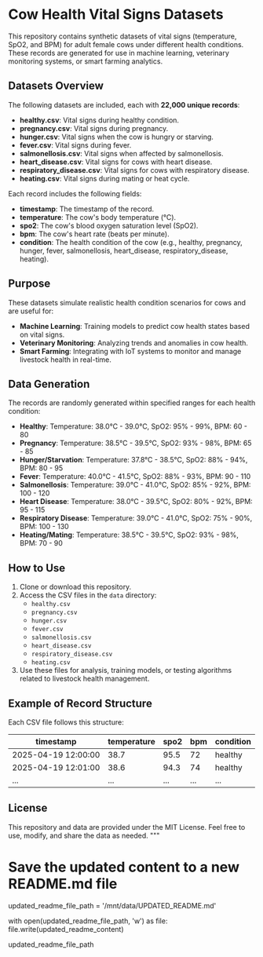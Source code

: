 # Cow Health Vital Signs Datasets

This repository contains synthetic datasets of vital signs (temperature, SpO2, and BPM) for adult female cows under different health conditions. These records are generated for use in machine learning, veterinary monitoring systems, or smart farming analytics.

## Datasets Overview

The following datasets are included, each with **22,000 unique records**:

- **healthy.csv**: Vital signs during healthy condition.
- **pregnancy.csv**: Vital signs during pregnancy.
- **hunger.csv**: Vital signs when the cow is hungry or starving.
- **fever.csv**: Vital signs during fever.
- **salmonellosis.csv**: Vital signs when affected by salmonellosis.
- **heart_disease.csv**: Vital signs for cows with heart disease.
- **respiratory_disease.csv**: Vital signs for cows with respiratory disease.
- **heating.csv**: Vital signs during mating or heat cycle.

Each record includes the following fields:
- **timestamp**: The timestamp of the record.
- **temperature**: The cow's body temperature (°C).
- **spo2**: The cow's blood oxygen saturation level (SpO2).
- **bpm**: The cow's heart rate (beats per minute).
- **condition**: The health condition of the cow (e.g., healthy, pregnancy, hunger, fever, salmonellosis, heart_disease, respiratory_disease, heating).

## Purpose

These datasets simulate realistic health condition scenarios for cows and are useful for:
- **Machine Learning**: Training models to predict cow health states based on vital signs.
- **Veterinary Monitoring**: Analyzing trends and anomalies in cow health.
- **Smart Farming**: Integrating with IoT systems to monitor and manage livestock health in real-time.

## Data Generation

The records are randomly generated within specified ranges for each health condition:
- **Healthy**: Temperature: 38.0°C - 39.0°C, SpO2: 95% - 99%, BPM: 60 - 80
- **Pregnancy**: Temperature: 38.5°C - 39.5°C, SpO2: 93% - 98%, BPM: 65 - 85
- **Hunger/Starvation**: Temperature: 37.8°C - 38.5°C, SpO2: 88% - 94%, BPM: 80 - 95
- **Fever**: Temperature: 40.0°C - 41.5°C, SpO2: 88% - 93%, BPM: 90 - 110
- **Salmonellosis**: Temperature: 39.0°C - 41.0°C, SpO2: 85% - 92%, BPM: 100 - 120
- **Heart Disease**: Temperature: 38.0°C - 39.5°C, SpO2: 80% - 92%, BPM: 95 - 115
- **Respiratory Disease**: Temperature: 39.0°C - 41.0°C, SpO2: 75% - 90%, BPM: 100 - 130
- **Heating/Mating**: Temperature: 38.5°C - 39.5°C, SpO2: 93% - 98%, BPM: 70 - 90

## How to Use

1. Clone or download this repository.
2. Access the CSV files in the `data` directory:
   - `healthy.csv`
   - `pregnancy.csv`
   - `hunger.csv`
   - `fever.csv`
   - `salmonellosis.csv`
   - `heart_disease.csv`
   - `respiratory_disease.csv`
   - `heating.csv`
3. Use these files for analysis, training models, or testing algorithms related to livestock health management.

## Example of Record Structure

Each CSV file follows this structure:

| timestamp            | temperature | spo2 | bpm | condition   |
|----------------------|-------------|------|-----|-------------|
| 2025-04-19 12:00:00  | 38.7        | 95.5 | 72  | healthy     |
| 2025-04-19 12:01:00  | 38.6        | 94.3 | 74  | healthy     |
| ...                  | ...         | ...  | ... | ...         |

## License

This repository and data are provided under the MIT License. Feel free to use, modify, and share the data as needed.
"""

# Save the updated content to a new README.md file
updated_readme_file_path = '/mnt/data/UPDATED_README.md'

with open(updated_readme_file_path, 'w') as file:
    file.write(updated_readme_content)

updated_readme_file_path
